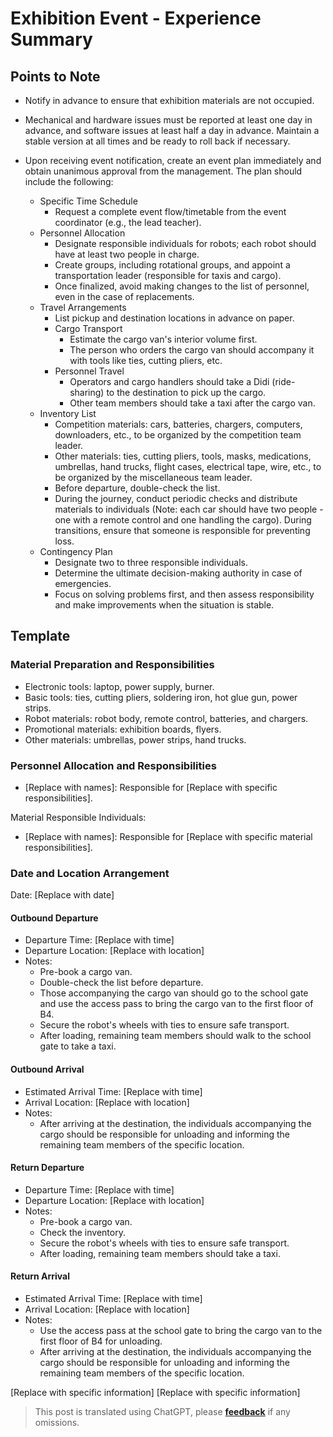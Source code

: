 # Exhibition Event - Experience Summary

## Points to Note

- Notify in advance to ensure that exhibition materials are not occupied.
- Mechanical and hardware issues must be reported at least one day in advance, and software issues at least half a day in advance. Maintain a stable version at all times and be ready to roll back if necessary.
- Upon receiving event notification, create an event plan immediately and obtain unanimous approval from the management. The plan should include the following:

  - Specific Time Schedule
    - Request a complete event flow/timetable from the event coordinator (e.g., the lead teacher).
  - Personnel Allocation
    - Designate responsible individuals for robots; each robot should have at least two people in charge.
    - Create groups, including rotational groups, and appoint a transportation leader (responsible for taxis and cargo).
    - Once finalized, avoid making changes to the list of personnel, even in the case of replacements.
  - Travel Arrangements
    - List pickup and destination locations in advance on paper.
    - Cargo Transport
      - Estimate the cargo van's interior volume first.
      - The person who orders the cargo van should accompany it with tools like ties, cutting pliers, etc.
    - Personnel Travel
      - Operators and cargo handlers should take a Didi (ride-sharing) to the destination to pick up the cargo.
      - Other team members should take a taxi after the cargo van.
  - Inventory List
    - Competition materials: cars, batteries, chargers, computers, downloaders, etc., to be organized by the competition team leader.
    - Other materials: ties, cutting pliers, tools, masks, medications, umbrellas, hand trucks, flight cases, electrical tape, wire, etc., to be organized by the miscellaneous team leader.
    - Before departure, double-check the list.
    - During the journey, conduct periodic checks and distribute materials to individuals (Note: each car should have two people - one with a remote control and one handling the cargo). During transitions, ensure that someone is responsible for preventing loss.
  - Contingency Plan
    - Designate two to three responsible individuals.
    - Determine the ultimate decision-making authority in case of emergencies.
    - Focus on solving problems first, and then assess responsibility and make improvements when the situation is stable.

## Template

### Material Preparation and Responsibilities

- Electronic tools: laptop, power supply, burner.
- Basic tools: ties, cutting pliers, soldering iron, hot glue gun, power strips.
- Robot materials: robot body, remote control, batteries, and chargers.
- Promotional materials: exhibition boards, flyers.
- Other materials: umbrellas, power strips, hand trucks.

### Personnel Allocation and Responsibilities

- [Replace with names]: Responsible for [Replace with specific responsibilities].

Material Responsible Individuals:

- [Replace with names]: Responsible for [Replace with specific material responsibilities].

### Date and Location Arrangement

Date: [Replace with date]

#### Outbound Departure

- Departure Time: [Replace with time]
- Departure Location: [Replace with location]
- Notes:
  - Pre-book a cargo van.
  - Double-check the list before departure.
  - Those accompanying the cargo van should go to the school gate and use the access pass to bring the cargo van to the first floor of B4.
  - Secure the robot's wheels with ties to ensure safe transport.
  - After loading, remaining team members should walk to the school gate to take a taxi.

#### Outbound Arrival

- Estimated Arrival Time: [Replace with time]
- Arrival Location: [Replace with location]
- Notes:
  - After arriving at the destination, the individuals accompanying the cargo should be responsible for unloading and informing the remaining team members of the specific location.

#### Return Departure

- Departure Time: [Replace with time]
- Departure Location: [Replace with location]
- Notes:
  - Pre-book a cargo van.
  - Check the inventory.
  - Secure the robot's wheels with ties to ensure safe transport.
  - After loading, remaining team members should take a taxi.

#### Return Arrival

- Estimated Arrival Time: [Replace with time]
- Arrival Location: [Replace with location]
- Notes:
  - Use the access pass at the school gate to bring the cargo van to the first floor of B4 for unloading.
  - After arriving at the destination, the individuals accompanying the cargo should be responsible for unloading and informing the remaining team members of the specific location.

[Replace with specific information]
[Replace with specific information]

> This post is translated using ChatGPT, please [**feedback**](https://github.com/linyuxuanlin/Wiki_MkDocs/issues/new) if any omissions.